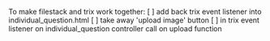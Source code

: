 To make filestack and trix work together:
[ ] add back trix event listener into individual_question.html
[ ] take away 'upload image' button
[ ] in trix event listener on individual_question controller call on upload function
